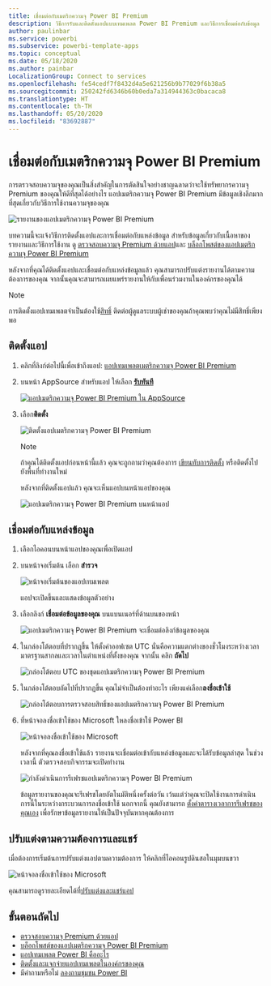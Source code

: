 ```yaml
---
title: เชื่อมต่อกับเมตริกความจุ Power BI Premium
description: วิธีการรับและติดตั้งแอปแบบเทมเพลต Power BI Premium และวิธีการเชื่อมต่อกับข้อมูล
author: paulinbar
ms.service: powerbi
ms.subservice: powerbi-template-apps
ms.topic: conceptual
ms.date: 05/18/2020
ms.author: painbar
LocalizationGroup: Connect to services
ms.openlocfilehash: fe54cedf7f8432d4a5e621256b9b77029f6b38a5
ms.sourcegitcommit: 250242fd6346b60b0eda7a314944363c0bacaca8
ms.translationtype: HT
ms.contentlocale: th-TH
ms.lasthandoff: 05/20/2020
ms.locfileid: "83692887"
---
```

# <a name="connect-to-power-bi-premium-capacity-metrics"></a>เชื่อมต่อกับเมตริกความจุ Power BI Premium
การตรวจสอบความจุของคุณเป็นสิ่งสำคัญในการตัดสินใจอย่างชาญฉลาดว่าจะใช้ทรัพยากรความจุ Premium ของคุณให้ดีที่สุดได้อย่างไร แอปเมตริกความจุ Power BI Premium มีข้อมูลเชิงลึกมากที่สุดเกี่ยวกับวิธีการใช้งานความจุของคุณ

![รายงานของแอปเมตริกความจุ Power BI Premium](media/service-connect-to-pbi-premium-capacity-metrics/service-pbi-premium-capacity-metrics-app-report.png)

บทความนี้จะแจ้งวิธีการติดตั้งแอปและการเชื่อมต่อกับแหล่งข้อมูล สำหรับข้อมูลเกี่ยวกับเนื้อหาของรายงานและวิธีการใช้งาน ดู [ตรวจสอบความจุ Premium ด้วยแอป](../service-admin-premium-monitor-capacity.md)และ [บล็อกโพสต์ของแอปเมตริกความจุ Power BI Premium](https://powerbi.microsoft.com/blog/premium-capacity-metrics-app-new-health-center-with-kpis-to-explore-relevant-metrics-and-steps-to-mitigate-issues/)

หลังจากที่คุณได้ติดตั้งแอปและเชื่อมต่อกับแหล่งข้อมูลแล้ว คุณสามารถปรับแต่งรายงานได้ตามความต้องการของคุณ จากนั้นคุณจะสามารถเผยแพร่รายงานให้กับเพื่อนร่วมงานในองค์กรของคุณได้

> [!NOTE]
> การติดตั้งแอปเทมเพลตจำเป็นต้องใช้[สิทธิ์](./service-template-apps-install-distribute.md#prerequisites) ติดต่อผู้ดูแลระบบผู้เช่าของคุณถ้าคุณพบว่าคุณไม่มีสิทธิ์เพียงพอ

## <a name="install-the-app"></a>ติดตั้งแอป

1. คลิกที่ลิงก์ต่อไปนี้เพื่อเข้าถึงแอป: [แอปเทมเพลตเมตริกความจุ Power BI Premium](https://app.powerbi.com/groups/me/getapps/services/pbi_pcmm.capacity-metrics-dxt)

1. บนหน้า AppSource สำหรับแอป ให้เลือก [**รับทันที**](https://app.powerbi.com/groups/me/getapps/services/pbi_pcmm.capacity-metrics-dxt)

    [![แอปเมตริกความจุ Power BI Premium ใน AppSource](media/service-connect-to-pbi-premium-capacity-metrics/service-pbi-premium-capacity-metrics-app-appsource-get-it-now.png)](https://app.powerbi.com/groups/me/getapps/services/pbi_pcmm.capacity-metrics-dxt)

1. เลือก**ติดตั้ง** 

    ![ติดตั้งแอปเมตริกความจุ Power BI Premium](media/service-connect-to-pbi-premium-capacity-metrics/service-pbi-premium-capacity-metric-select-install.png)

    > [!NOTE]
    > ถ้าคุณได้ติดตั้งแอปก่อนหน้านี้แล้ว คุณจะถูกถามว่าคุณต้องการ [เขียนทับการติดตั้ง](./service-template-apps-install-distribute.md#update-a-template-app) หรือติดตั้งไปยังพื้นที่ทำงานใหม่

    หลังจากที่ติดตั้งแอปแล้ว คุณจะเห็นแอปบนหน้าแอปของคุณ

   ![แอปเมตริกความจุ Power BI Premium บนหน้าแอป](media/service-connect-to-pbi-premium-capacity-metrics/service-pbi-premium-capacity-metrics-app-apps-page-icon.png)

## <a name="connect-to-data-sources"></a>เชื่อมต่อกับแหล่งข้อมูล

1. เลือกไอคอนบนหน้าแอปของคุณเพื่อเปิดแอป

1. บนหน้าจอเริ่มต้น เลือก **สำรวจ**

   ![หน้าจอเริ่มต้นของแอปเทมเพลต](media/service-connect-to-pbi-premium-capacity-metrics/service-pbi-premium-capacity-metrics-app-splash-screen.png)

   แอปจะเปิดขึ้นและแสดงข้อมูลตัวอย่าง

1. เลือกลิงก์ **เชื่อมต่อข้อมูลของคุณ** บนแบนเนอร์ที่ด้านบนของหน้า

   ![แอปเมตริกความจุ Power BI Premium จะเชื่อมต่อลิงก์ข้อมูลของคุณ](media/service-connect-to-pbi-premium-capacity-metrics/service-pbi-premium-capacity-metrics-app-connect-data.png)

1. ในกล่องโต้ตอบที่ปรากฏขึ้น ให้ตั้งค่าออฟเซต UTC นั่นคือความแตกต่างของชั่วโมงระหว่างเวลามาตรฐานสากลและเวลาในตำแหน่งที่ตั้งของคุณ จากนั้น คลิก **ถัดไป**
  
   ![กล่องโต้ตอบ UTC ของชุดแอปเมตริกความจุ Power BI Premium](media/service-connect-to-pbi-premium-capacity-metrics/service-pbi-premium-capacity-metrics-app-setutc-dialog.png)

1. ในกล่องโต้ตอบถัดไปที่ปรากฏขึ้น คุณไม่จำเป็นต้องทำอะไร เพียงแค่เลือก**ลงชื่อเข้าใช้**

   ![กล่องโต้ตอบการตรวจสอบสิทธิ์ของแอปเมตริกความจุ Power BI Premium](media/service-connect-to-pbi-premium-capacity-metrics/service-pbi-premium-capacity-metrics-app-authentication-dialog.png)

1. ที่หน้าจอลงชื่อเข้าใช้ของ Microsoft ใหลงชื่อเข้าใช้ Power BI

   ![หน้าจอลงชื่อเข้าใช้ของ Microsoft](media/service-connect-to-pbi-premium-capacity-metrics/service-pbi-premium-capacity-metrics-app-microsoft-login.png)

   หลังจากที่คุณลงชื่อเข้าใช้แล้ว รายงานจะเชื่อมต่อเข้ากับแหล่งข้อมูลและจะได้รับข้อมูลล่าสุด ในช่วงเวลานี้ ตัวตรวจสอบกิจกรรมจะเปิดทำงาน

   ![กำลังดำเนินการรีเฟรชแอปเมตริกความจุ Power BI Premium](media/service-connect-to-pbi-premium-capacity-metrics/service-pbi-premium-capacity-metrics-app-refresh-monitor.png)

   ข้อมูลรายงานของคุณจะรีเฟรชโดยอัตโนมัติหนึ่งครั้งต่อวัน เว้นแต่ว่าคุณจะปิดใช้งานการดำเนินการนี้ในระหว่างกระบวนการลงชื่อเข้าใช้ นอกจากนี้ คุณยังสามารถ [ตั้งค่าตารางเวลาการรีเฟรชของคุณเอง](./refresh-scheduled-refresh.md) เพื่อรักษาข้อมูลรายงานให้เป็นปัจจุบันหากคุณต้องการ

## <a name="customize-and-share"></a>ปรับแต่งตามความต้องการและแชร์

เมื่อต้องการเริ่มต้นการปรับแต่งแอปตามความต้องการ ให้คลิกที่ไอคอนรูปดินสอในมุมบนขวา

 ![หน้าจอลงชื่อเข้าใช้ของ Microsoft](media/service-connect-to-pbi-premium-capacity-metrics/service-pbi-premium-capacity-metrics-app-customize.png)

คุณสามารถดูรายละเอียดได้ที่[ปรับแต่งและแชร์แอป](./service-template-apps-install-distribute.md#customize-and-share-the-app)

## <a name="next-steps"></a>ขั้นตอนถัดไป
* [ตรวจสอบความจุ Premium ด้วยแอป](../admin/service-admin-premium-monitor-capacity.md)
* [บล็อกโพสต์ของแอปเมตริกความจุ Power BI Premium](https://powerbi.microsoft.com/blog/premium-capacity-metrics-app-new-health-center-with-kpis-to-explore-relevant-metrics-and-steps-to-mitigate-issues/)
* [แอปเทมเพลต Power BI คืออะไร](./service-template-apps-overview.md)
* [ติดตั้งและแจกจ่ายแอปเทมเพลตในองค์กรของคุณ](./service-template-apps-install-distribute.md)
* มีคำถามหรือไม่ [ลองถามชุมชน Power BI](https://community.powerbi.com/)